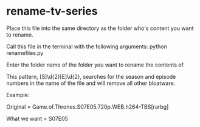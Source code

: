 # rename-tv-series

Place this file into the same directory as the folder who's content you want to rename.

Call this file in the terminal with the following arguments: python renamefiles.py

Enter the folder name of the folder you want to rename the contents of.

This pattern, [S]\d{2}[E]\d{2}, searches for the season and episode numbers in the name of the file and will remove
all other bloatware.

Example:

Original = Game.of.Thrones.S07E05.720p.WEB.h264-TBS[rarbg]

What we want = S07E05